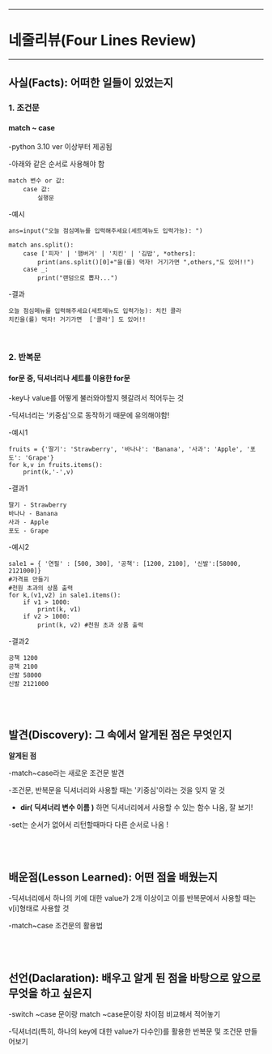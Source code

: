 <hr>

# 네줄리뷰(Four Lines Review)

<hr>

## 사실(Facts): 어떠한 일들이 있었는지
### 1. 조건문 ###

#### match ~ case ####

-python 3.10 ver 이상부터 제공됨

-아래와 같은 순서로 사용해야 함

```
match 변수 or 값:
    case 값:
        실행문
```

-예시
```
ans=input("오늘 점심메뉴를 입력해주세요(세트메뉴도 입력가능): ")

match ans.split():
    case ['피자' | '햄버거' | '치킨' | '김밥', *others]:
        print(ans.split()[0]+"을(를) 먹자! 거기가면 ",others,"도 있어!!")
    case _:
        print("랜덤으로 뽑자...")
```

-결과
```
오늘 점심메뉴를 입력해주세요(세트메뉴도 입력가능): 치킨 콜라
치킨을(를) 먹자! 거기가면  ['콜라'] 도 있어!!
```


<br/>
    
### 2. 반복문 ###

#### for문 중, 딕셔너리나 세트를 이용한 for문 ####

-key나 value를 어떻게 불러와야할지 헷갈려서 적어두는 것

-딕셔너리는 '키중심'으로 동작하기 때문에 유의해야함!

-예시1
```
fruits = {'딸기': 'Strawberry', '바나나': 'Banana', '사과': 'Apple', '포도': 'Grape'}
for k,v in fruits.items():
    print(k,'-',v)

```

-결과1
```
딸기 - Strawberry
바나나 - Banana
사과 - Apple
포도 - Grape
```

-예시2
```
sale1 = { '연필' : [500, 300], '공책': [1200, 2100], '신발':[58000, 2121000]}
#가격표 만들기
#천원 초과의 상품 출력
for k,(v1,v2) in sale1.items():
    if v1 > 1000:
        print(k, v1)
    if v2 > 1000:
        print(k, v2) #천원 초과 상품 출력
```

-결과2
```
공책 1200
공책 2100
신발 58000
신발 2121000
```


<br/><br/>

## 발견(Discovery): 그 속에서 알게된 점은 무엇인지
**알게된 점**

-match~case라는 새로운 조건문 발견

-조건문, 반복문을 딕셔너리와 사용할 때는 '키중심'이라는 것을 잊지 말 것

- **dir( 딕셔너리 변수 이름 )** 하면 딕셔너리에서 사용할 수 있는 함수 나옴, 잘 보기!

-set는 순서가 없어서 리턴할때마다 다른 순서로 나옴 !

<br/><br/>

## 배운점(Lesson Learned): 어떤 점을 배웠는지

-딕셔너리에서 하나의 키에 대한 value가 2개 이상이고 이를 반복문에서 사용할 때는 v[i]형태로 사용할 것

-match~case 조건문의 활용법


<br/><br/>

## 선언(Daclaration): 배우고 알게 된 점을 바탕으로 앞으로 무엇을 하고 싶은지

-switch ~case 문이랑 match ~case문이랑 차이점 비교해서 적어놓기

-딕셔너리(특히, 하나의 key에 대한 value가 다수인)를 활용한 반복문 및 조건문 만들어보기
